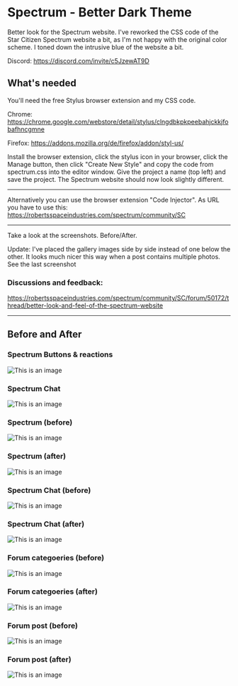 # Spectrum - Better Dark Theme
Better look for the Spectrum website. I've reworked the CSS code of the Star Citizen Spectrum website a bit, as I'm not happy with the original color scheme. I toned down the intrusive blue of the website a bit.

Discord: https://discord.com/invite/c5JzewAT9D


## What's needed

You'll need the free Stylus browser extension and my CSS code.

Chrome: https://chrome.google.com/webstore/detail/stylus/clngdbkpkpeebahjckkjfobafhncgmne

Firefox: https://addons.mozilla.org/de/firefox/addon/styl-us/

Install the browser extension, click the stylus icon in your browser, click the Manage button, then click "Create New Style" and copy the code from spectrum.css into the editor window. Give the project a name (top left) and save the project. The Spectrum website should now look slightly different.

---
Alternatively you can use the browser extension "Code Injector". As URL you have to use this: https://robertsspaceindustries.com/spectrum/community/SC

---
Take a look at the screenshots. Before/After.

Update: I've placed the gallery images side by side instead of one below the other. It looks much nicer this way when a post contains multiple photos. See the last screenshot


### Discussions and feedback:
https://robertsspaceindustries.com/spectrum/community/SC/forum/50172/thread/better-look-and-feel-of-the-spectrum-website

---

## Before and After

### Spectrum Buttons & reactions
![This is an image](https://i.imgur.com/4JKLtch.png)

### Spectrum Chat
![This is an image](https://i.imgur.com/0a2OJAx.png)

### Spectrum (before)
![This is an image](https://i.imgur.com/BKB460I.png)

### Spectrum (after)
![This is an image](https://i.imgur.com/Ay3Jn0K.png)

### Spectrum Chat (before)
![This is an image](https://i.imgur.com/X8Gn5ua.png)

### Spectrum Chat (after)
![This is an image](https://i.imgur.com/VQeGlZJ.png)

### Forum categoeries (before)
![This is an image](https://i.imgur.com/OUl7IPx.png)

### Forum categoeries (after)
![This is an image](https://i.imgur.com/p7mAZmI.png)

### Forum post (before)
![This is an image](https://i.imgur.com/dXrzO3Q.png)

### Forum post (after)
![This is an image](https://i.imgur.com/ygDeJMP.png)
